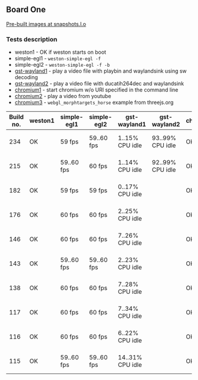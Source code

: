 ## Board One
[Pre-built images at snapshots.l.o](http://snapshots.linaro.org/openembedded/pre-built/lhg/morty/am57xx-evm/latest/rpb-wayland/)

### Tests description
* weston1 - OK if weston starts on boot
* simple-egl1 - `weston-simple-egl -f`
* simple-egl2 - `weston-simple-egl -f -b`
* [gst-wayland1](gst-waylandX15sw.md) - play a video file with playbin and waylandsink using sw decoding
* [gst-wayland2](gst-waylandX15hw.md) - play a video file with ducatih264dec and
 waylandsink
* [chromium1](chromium1.md) - start chromium w/o URI specified in the command line
* [chromium2](chromium2.md) - play a video from youtube
* [chromium3](chromium3.md) - `webgl_morphtargets_horse` example from threejs.org

| Build no. | weston1 | simple-egl1 | simple-egl2 | gst-wayland1 | gst-wayland2 | chromium1 | chromium2 | chromium3 |
| --- | --- | --- | --- | --- | --- | --- | --- | --- |
| 234 | OK | 59 fps | 59..60 fps | 1..15% CPU idle | 93..99% CPU idle | OK | 20..44% CPU idle | 58..60 fps, 71-82% CPU idle |
| 215 | OK | 59..60 fps | 60 fps | 1..14% CPU idle | 92..99% CPU idle | OK | 10..29% CPU idle | 58..60 fps, 66-78% CPU idle |
| 182 | OK | 59 fps | 59 fps | 0..17% CPU idle | | OK | 25..42% CPU idle | 58..60 fps, 72-85% CPU idle |
| 176 | OK | 60 fps | 60 fps | 2..25% CPU idle | | OK | 3..38% CPU idle | 58..60 fps, 68-78% CPU idle |
| 146 | OK | 60 fps | 60 fps | 7..26% CPU idle | | OK | 5..43% CPU idle | 59..60 fps, 49-78% CPU idle |
| 143 | OK | 59..60 fps | 59..60 fps | 2..23% CPU idle | | OK | 14..43% CPU idle | 58..60 fps, 56-85% CPU idle |
| 138 | OK | 60 fps | 60 fps | 7..28% CPU idle | | OK | 21..42% CPU idle | 57..60 fps, 44-71% CPU idle |
| 117 | OK | 60 fps | 60 fps | 7..34% CPU idle | | OK | 11..43% CPU idle | 58..60 fps, 59-74% CPU idle |
| 116 | OK | 60 fps | 60 fps | 6..22% CPU idle | | OK | 29..42% CPU idle | 58..60 fps, 69-73% CPU idle |
| 115 | OK | 59..60 fps | 59..60 fps | 14..31% CPU idle | | OK | 18..45% CPU idle | 56..60 fps, 66-86% CPU idle |
